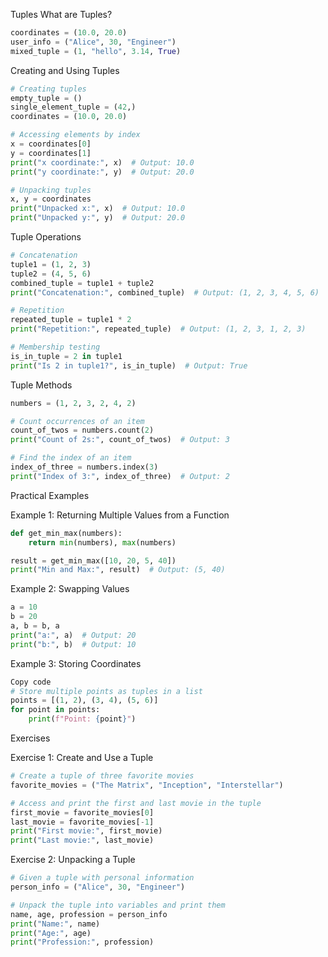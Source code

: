 Tuples
What are Tuples?
```python
coordinates = (10.0, 20.0)
user_info = ("Alice", 30, "Engineer")
mixed_tuple = (1, "hello", 3.14, True)
```

Creating and Using Tuples

```python
# Creating tuples
empty_tuple = ()
single_element_tuple = (42,)
coordinates = (10.0, 20.0)

# Accessing elements by index
x = coordinates[0]
y = coordinates[1]
print("x coordinate:", x)  # Output: 10.0
print("y coordinate:", y)  # Output: 20.0

# Unpacking tuples
x, y = coordinates
print("Unpacked x:", x)  # Output: 10.0
print("Unpacked y:", y)  # Output: 20.0

```

Tuple Operations

```python
# Concatenation
tuple1 = (1, 2, 3)
tuple2 = (4, 5, 6)
combined_tuple = tuple1 + tuple2
print("Concatenation:", combined_tuple)  # Output: (1, 2, 3, 4, 5, 6)

# Repetition
repeated_tuple = tuple1 * 2
print("Repetition:", repeated_tuple)  # Output: (1, 2, 3, 1, 2, 3)

# Membership testing
is_in_tuple = 2 in tuple1
print("Is 2 in tuple1?", is_in_tuple)  # Output: True

```

Tuple Methods

```python
numbers = (1, 2, 3, 2, 4, 2)

# Count occurrences of an item
count_of_twos = numbers.count(2)
print("Count of 2s:", count_of_twos)  # Output: 3

# Find the index of an item
index_of_three = numbers.index(3)
print("Index of 3:", index_of_three)  # Output: 2

```


Practical Examples

Example 1: Returning Multiple Values from a Function

```python
def get_min_max(numbers):
    return min(numbers), max(numbers)

result = get_min_max([10, 20, 5, 40])
print("Min and Max:", result)  # Output: (5, 40)
```

Example 2: Swapping Values

```python
a = 10
b = 20
a, b = b, a
print("a:", a)  # Output: 20
print("b:", b)  # Output: 10
```

Example 3: Storing Coordinates

```python
Copy code
# Store multiple points as tuples in a list
points = [(1, 2), (3, 4), (5, 6)]
for point in points:
    print(f"Point: {point}")
```


Exercises

Exercise 1: Create and Use a Tuple

```python
# Create a tuple of three favorite movies
favorite_movies = ("The Matrix", "Inception", "Interstellar")

# Access and print the first and last movie in the tuple
first_movie = favorite_movies[0]
last_movie = favorite_movies[-1]
print("First movie:", first_movie)
print("Last movie:", last_movie)
```

Exercise 2: Unpacking a Tuple

```python
# Given a tuple with personal information
person_info = ("Alice", 30, "Engineer")

# Unpack the tuple into variables and print them
name, age, profession = person_info
print("Name:", name)
print("Age:", age)
print("Profession:", profession)
```